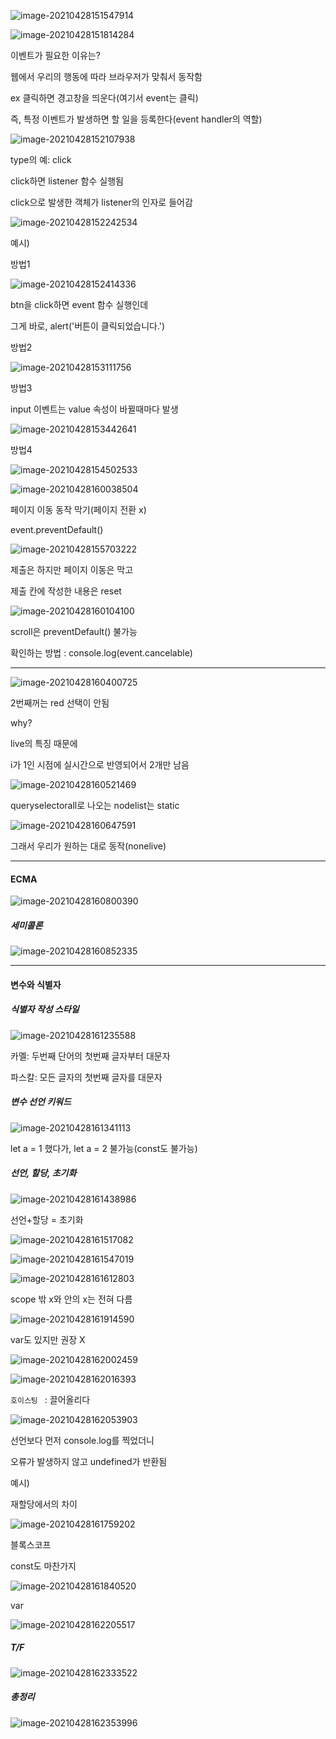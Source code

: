 ![image-20210428151547914](C:\Users\na0i\AppData\Roaming\Typora\typora-user-images\image-20210428151547914.png)



![image-20210428151814284](C:\Users\na0i\AppData\Roaming\Typora\typora-user-images\image-20210428151814284.png)



이벤트가 필요한 이유는?

웹에서 우리의 행동에 따라 브라우저가 맞춰서 동작함

ex 클릭하면 경고창을 띄운다(여기서 event는 클릭)

즉, 특정 이벤트가 발생하면 할 일을 등록한다(event handler의 역할)



![image-20210428152107938](C:\Users\na0i\AppData\Roaming\Typora\typora-user-images\image-20210428152107938.png)

type의 예: click

click하면 listener 함수 실행됨

click으로 발생한 객체가 listener의 인자로 들어감

![image-20210428152242534](C:\Users\na0i\AppData\Roaming\Typora\typora-user-images\image-20210428152242534.png)



예시)

방법1

![image-20210428152414336](C:\Users\na0i\AppData\Roaming\Typora\typora-user-images\image-20210428152414336.png)

btn을 click하면 event 함수 실행인데

그게 바로, alert('버튼이 클릭되었습니다.')



방법2

![image-20210428153111756](C:\Users\na0i\AppData\Roaming\Typora\typora-user-images\image-20210428153111756.png)



방법3

input 이벤트는 value 속성이 바뀔때마다 발생

![image-20210428153442641](C:\Users\na0i\AppData\Roaming\Typora\typora-user-images\image-20210428153442641.png)



방법4

![image-20210428154502533](C:\Users\na0i\AppData\Roaming\Typora\typora-user-images\image-20210428154502533.png)





![image-20210428160038504](C:\Users\na0i\AppData\Roaming\Typora\typora-user-images\image-20210428160038504.png)



페이지 이동 동작 막기(페이지 전환 x)

event.preventDefault()

![image-20210428155703222](C:\Users\na0i\AppData\Roaming\Typora\typora-user-images\image-20210428155703222.png)

제출은 하지만 페이지 이동은 막고

제출 칸에 작성한 내용은 reset



![image-20210428160104100](C:\Users\na0i\AppData\Roaming\Typora\typora-user-images\image-20210428160104100.png)

scroll은 preventDefault() 불가능

확인하는 방법 : console.log(event.cancelable)





----------------

![image-20210428160400725](C:\Users\na0i\AppData\Roaming\Typora\typora-user-images\image-20210428160400725.png)

2번째꺼는 red 선택이 안됨

why?

live의 특징 때문에

i가 1인 시점에 실시간으로 반영되어서 2개만 남음

![image-20210428160521469](C:\Users\na0i\AppData\Roaming\Typora\typora-user-images\image-20210428160521469.png)





queryselectorall로 나오는 nodelist는 static

![image-20210428160647591](C:\Users\na0i\AppData\Roaming\Typora\typora-user-images\image-20210428160647591.png)

그래서 우리가 원하는 대로 동작(nonelive)



-------------------

#### ECMA

![image-20210428160800390](C:\Users\na0i\AppData\Roaming\Typora\typora-user-images\image-20210428160800390.png)



##### 세미콜론

![image-20210428160852335](C:\Users\na0i\AppData\Roaming\Typora\typora-user-images\image-20210428160852335.png)



-----------

#### 변수와 식별자

##### 식별자 작성 스타일

![image-20210428161235588](C:\Users\na0i\AppData\Roaming\Typora\typora-user-images\image-20210428161235588.png)

카멜: 두번째 단어의 첫번째 글자부터 대문자

파스칼: 모든 글자의 첫번째 글자를 대문자



##### 변수 선언 키워드

![image-20210428161341113](C:\Users\na0i\AppData\Roaming\Typora\typora-user-images\image-20210428161341113.png)

let a = 1 했다가, let a = 2 불가능(const도 불가능)



##### 선언, 할당, 초기화

![image-20210428161438986](C:\Users\na0i\AppData\Roaming\Typora\typora-user-images\image-20210428161438986.png)

선언+할당 = 초기화



![image-20210428161517082](C:\Users\na0i\AppData\Roaming\Typora\typora-user-images\image-20210428161517082.png)

![image-20210428161547019](C:\Users\na0i\AppData\Roaming\Typora\typora-user-images\image-20210428161547019.png)

![image-20210428161612803](C:\Users\na0i\AppData\Roaming\Typora\typora-user-images\image-20210428161612803.png)

scope 밖 x와 안의 x는 전혀 다름



![image-20210428161914590](C:\Users\na0i\AppData\Roaming\Typora\typora-user-images\image-20210428161914590.png)

var도 있지만 권장 X

![image-20210428162002459](C:\Users\na0i\AppData\Roaming\Typora\typora-user-images\image-20210428162002459.png)

![image-20210428162016393](C:\Users\na0i\AppData\Roaming\Typora\typora-user-images\image-20210428162016393.png)



`호이스팅 `  : 끌어올리다

![image-20210428162053903](C:\Users\na0i\AppData\Roaming\Typora\typora-user-images\image-20210428162053903.png)

선언보다 먼저  console.log를 찍었더니

오류가 발생하지 않고 undefined가 반환됨





예시)

재할당에서의 차이

![image-20210428161759202](C:\Users\na0i\AppData\Roaming\Typora\typora-user-images\image-20210428161759202.png)



블록스코프

const도 마찬가지

![image-20210428161840520](C:\Users\na0i\AppData\Roaming\Typora\typora-user-images\image-20210428161840520.png)



var

![image-20210428162205517](C:\Users\na0i\AppData\Roaming\Typora\typora-user-images\image-20210428162205517.png)





##### T/F

![image-20210428162333522](C:\Users\na0i\AppData\Roaming\Typora\typora-user-images\image-20210428162333522.png)



##### 총정리

![image-20210428162353996](C:\Users\na0i\AppData\Roaming\Typora\typora-user-images\image-20210428162353996.png)
